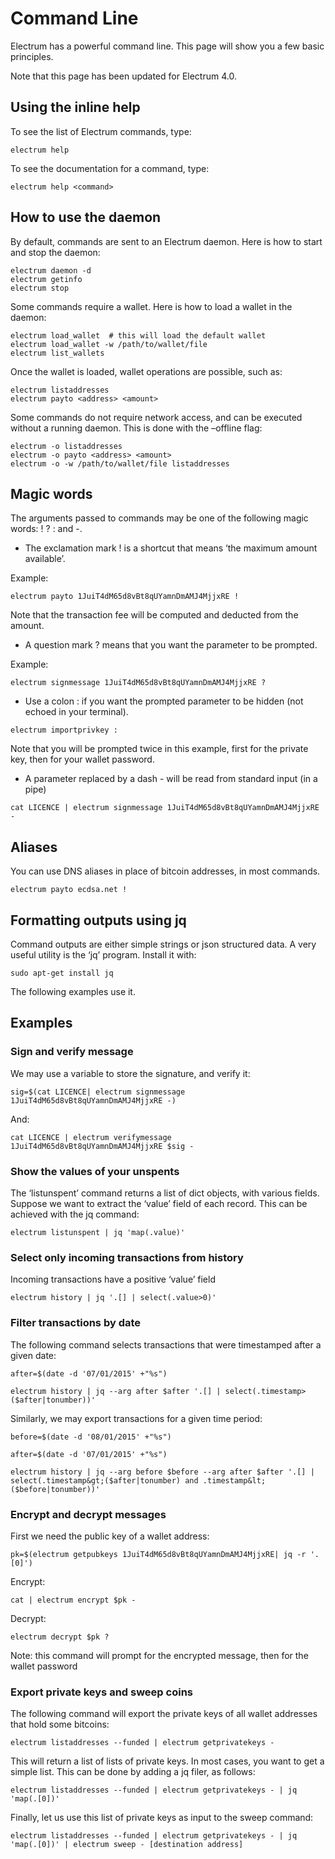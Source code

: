 # Command Line

Electrum has a powerful command line. This page will show you a few basic principles.

Note that this page has been updated for Electrum 4.0.

## Using the inline help

To see the list of Electrum commands, type:

```
electrum help
```

To see the documentation for a command, type:

```
electrum help <command>
```

## How to use the daemon

By default, commands are sent to an Electrum daemon.
Here is how to start and stop the daemon:

```
electrum daemon -d
electrum getinfo
electrum stop
```

Some commands require a wallet. Here is how to load a wallet in the daemon:

```
electrum load_wallet  # this will load the default wallet
electrum load_wallet -w /path/to/wallet/file
electrum list_wallets
```

Once the wallet is loaded, wallet operations are possible, such as:

```
electrum listaddresses
electrum payto <address> <amount>
```

Some commands do not require network access, and can be executed without a running daemon.
This is done with the –offline flag:

```
electrum -o listaddresses
electrum -o payto <address> <amount>
electrum -o -w /path/to/wallet/file listaddresses
```

## Magic words

The arguments passed to commands may be one of the following magic words: ! ? : and -.


* The exclamation mark ! is a shortcut that means ‘the maximum amount
available’.

Example:

```
electrum payto 1JuiT4dM65d8vBt8qUYamnDmAMJ4MjjxRE !
```

Note that the transaction fee will be computed and deducted from the
amount.


* A question mark ? means that you want the parameter to be prompted.

Example:

```
electrum signmessage 1JuiT4dM65d8vBt8qUYamnDmAMJ4MjjxRE ?
```


* Use a colon : if you want the prompted parameter to be hidden (not
echoed in your terminal).

```
electrum importprivkey :
```

Note that you will be prompted twice in this example, first for the
private key, then for your wallet password.


* A parameter replaced by a dash - will be read from standard input
(in a pipe)

```
cat LICENCE | electrum signmessage 1JuiT4dM65d8vBt8qUYamnDmAMJ4MjjxRE -
```

## Aliases

You can use DNS aliases in place of bitcoin addresses, in most
commands.

```
electrum payto ecdsa.net !
```

## Formatting outputs using jq

Command outputs are either simple strings or json structured data. A
very useful utility is the ‘jq’ program.  Install it with:

```
sudo apt-get install jq
```

The following examples use it.

## Examples

### Sign and verify message

We may use a variable to store the signature, and verify
it:

```
sig=$(cat LICENCE| electrum signmessage 1JuiT4dM65d8vBt8qUYamnDmAMJ4MjjxRE -)
```

And:

```
cat LICENCE | electrum verifymessage 1JuiT4dM65d8vBt8qUYamnDmAMJ4MjjxRE $sig -
```

### Show the values of your unspents

The ‘listunspent’ command returns a list of dict objects,
with various fields. Suppose we want to extract the ‘value’
field of each record. This can be achieved with the jq
command:

```
electrum listunspent | jq 'map(.value)'
```

### Select only incoming transactions from history

Incoming transactions have a positive ‘value’ field

```
electrum history | jq '.[] | select(.value>0)'
```

### Filter transactions by date

The following command selects transactions that were
timestamped after a given date:

```
after=$(date -d '07/01/2015' +"%s")

electrum history | jq --arg after $after '.[] | select(.timestamp>($after|tonumber))'
```

Similarly, we may export transactions for a given time
period:

```
before=$(date -d '08/01/2015' +"%s")

after=$(date -d '07/01/2015' +"%s")

electrum history | jq --arg before $before --arg after $after '.[] | select(.timestamp&gt;($after|tonumber) and .timestamp&lt;($before|tonumber))'
```

### Encrypt and decrypt messages

First we need the public key of a wallet address:

```
pk=$(electrum getpubkeys 1JuiT4dM65d8vBt8qUYamnDmAMJ4MjjxRE| jq -r '.[0]')
```

Encrypt:

```
cat | electrum encrypt $pk -
```

Decrypt:

```
electrum decrypt $pk ?
```

Note: this command will prompt for the encrypted message, then for the
wallet password

### Export private keys and sweep coins

The following command will export the private keys of all wallet
addresses that hold some bitcoins:

```
electrum listaddresses --funded | electrum getprivatekeys -
```

This will return a list of lists of private keys. In most
cases, you want to get a simple list. This can be done by
adding a jq filer, as follows:

```
electrum listaddresses --funded | electrum getprivatekeys - | jq 'map(.[0])'
```

Finally, let us use this list of private keys as input to the sweep
command:

```
electrum listaddresses --funded | electrum getprivatekeys - | jq 'map(.[0])' | electrum sweep - [destination address]
```
